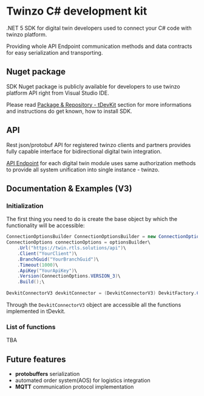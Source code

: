 # Twinzo C# development kit
.NET 5 SDK for digital twin developers used to connect your C# code with twinzo platform.

Providing whole API Endpoint communication methods and data contracts for easy serialization and transporting.

## Nuget package
SDK Nuget package is publicly available for developers to use twinzo platform API right from Visual Studio IDE. 

Please read [Package & Repository - tDevKit](https://gitlab.twinzo.eu/digital-twin/twinzo/tdevkit/-/packages) section for more informations and instructions do get known, how to install SDK. 

## API
Rest json/protobuf API for registered twinzo clients and partners provides fully capable interface for bidirectional digital twin integration.

[API Endpoint](https://twin.rtls.solutions/api/swagger/ui/index#/) for each digital twin module uses same authorization methods to provide all system unification into single instance - twinzo.

## Documentation & Examples (V3)

### Initialization
The first thing you need to do is create the base object by which the functionality will be accessible:

```Java 
ConnectionOptionsBuilder ConnectionOptionsBuilder = new ConnectionOptionsBuilder();
ConnectionOptions connectionOptions = optionsBuilder\
	.Url("https://twin.rtls.solutions/api")\
	.Client("YourClient")\
	.BranchGuid("YourBranchGuid")\
	.Timeout(1000)\
	.ApiKey("YourApiKey")\
	.Version(ConnectionOptions.VERSION_3)\
	.Build();\
	
DevkitConnectorV3 devkitConnector = (DevkitConnectorV3) DevkitFactory.CreateDevkitConnector(connectionOptions);
```

Through the `DevkitConnectorV3` object are accessible all the functions implemented in tDevkit.

### List of functions
TBA

## Future features
- **protobuffers** serialization
- automated order system(AOS) for logistics integration
- **MQTT** communication protocol implementation
